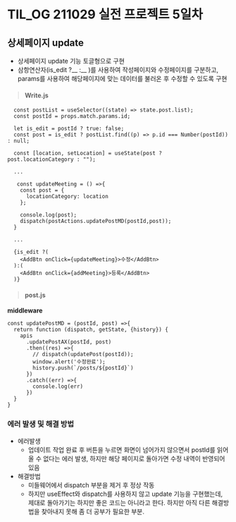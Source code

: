 # TIL_OG 211029 실전 프로젝트 5일차

## 상세페이지 update

- 상세페이지 update 기능 토글형으로 구현
- 삼항연산자(is_edit ?__ :__ )를 사용하여 작성페이지와 수정페이지를 구분하고, params를 사용하여 해당페이지에 맞는 데이터를 불러온 후 수정할 수 있도록 구현

>#### Write.js
```
  const postList = useSelector((state) => state.post.list);
  const postId = props.match.params.id;

  let is_edit = postId ? true: false;
  const post = is_edit ? postList.find((p) => p.id === Number(postId)) : null;

  const [location, setLocation] = useState(post ? post.locationCategory : "");

  ...

   const updateMeeting = () =>{
    const post = {
      locationCategory: location
    };

    console.log(post);
    dispatch(postActions.updatePostMD(postId,post));
  }

  ... 

  {is_edit ?(
    <AddBtn onClick={updateMeeting}>수정</AddBtn>
  ):(
    <AddBtn onClick={addMeeting}>등록</AddBtn>
  )}
```

>#### post.js

**middleware**
```
const updatePostMD = (postId, post) =>{
  return function (dispatch, getState, {history}) {
    apis
      .updatePostAX(postId, post)
      .then((res) =>{
        // dispatch(updatePost(postId));
        window.alert('수정완료');
        history.push(`/posts/${postId}`)
      })
      .catch((err) =>{
        console.log(err)
      })
  }
}
```

### 에러 발생 및 해결 방법
- 에러발생
  - 업데이트 작업 완료 후 버튼을 누르면 화면이 넘어가지 않으면서 postId를 읽어올 수 없다는 에러 발생, 하지만 해당 페이지로 돌아가면 수정 내역이 반영되어 있음
- 해결방법
  - 미들웨어에서 dispatch 부분을 제거 후 정상 작동 
  - 하지만 useEffect와 dispatch를 사용하지 않고 update 기능을 구현했는데, 제대로 돌아가기는 하지만 좋은 코드는 아니라고 한다. 하지만 아직 다른 해결방법을 찾아내지 못해 좀 더 공부가 필요한 부분.
